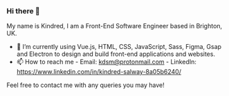 ### Hi there 👋

My name is Kindred, I am a Front-End Software Engineer based in Brighton, UK.


- 🔭 I’m currently using Vue.js, HTML, CSS, JavaScript, Sass, Figma, Gsap and Electron to design and build front-end applications and websites.
- 📫 How to reach me - Email: kdsm@protonmail.com - LinkedIn: https://www.linkedin.com/in/kindred-salway-8a05b6240/

Feel free to contact me with any queries you may have!
